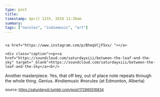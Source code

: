 ```yaml
---
type: post
title: 
timestamp: April 12th, 2018 11:39am
summary: 
tags: ["norules", "indiemusic", "art"]
---
```


                
                
                
                                                                                       <a href="https://www.instagram.com/p/BheqVCjF5xx/ "></a>
                                                                                          <div class="caption"><p><a href="https://soundcloud.com/saturdayxiii/between-the-leaf-and-the-sky" target="_blank">https://soundcloud.com/saturdayxiii/between-the-leaf-and-the-sky</a><br/>
Another masterpiece.  Yes, that off key, out of place note repeats through the whole thing. Genius. #indiemusic #norules  (at Edmonton, Alberta)</p> </div>
                                    
                
                
                
                
                                
<small>source: https://saturdayxiii.tumblr.com/post/172865516834</small>
